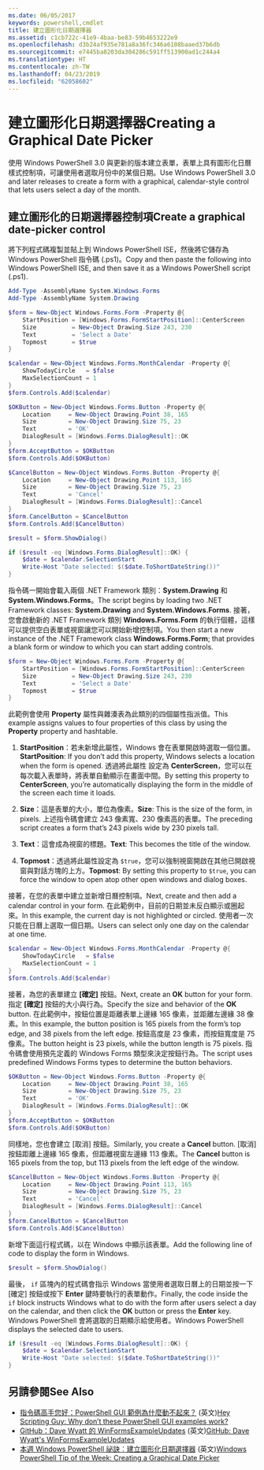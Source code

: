 ```yaml
---
ms.date: 06/05/2017
keywords: powershell,cmdlet
title: 建立圖形化日期選擇器
ms.assetid: c1cb722c-41e9-4baa-be83-59b4653222e9
ms.openlocfilehash: d3b24af935e781a8a36fc346a6108baaed37b6db
ms.sourcegitcommit: e7445ba8203da304286c591ff513900ad1c244a4
ms.translationtype: HT
ms.contentlocale: zh-TW
ms.lasthandoff: 04/23/2019
ms.locfileid: "62058602"
---
```

# <a name="creating-a-graphical-date-picker"></a><span data-ttu-id="74747-103">建立圖形化日期選擇器</span><span class="sxs-lookup"><span data-stu-id="74747-103">Creating a Graphical Date Picker</span></span>

<span data-ttu-id="74747-104">使用 Windows PowerShell 3.0 與更新的版本建立表單，表單上具有圖形化日曆樣式控制項，可讓使用者選取月份中的某個日期。</span><span class="sxs-lookup"><span data-stu-id="74747-104">Use Windows PowerShell 3.0 and later releases to create a form with a graphical, calendar-style control that lets users select a day of the month.</span></span>

## <a name="create-a-graphical-date-picker-control"></a><span data-ttu-id="74747-105">建立圖形化的日期選擇器控制項</span><span class="sxs-lookup"><span data-stu-id="74747-105">Create a graphical date-picker control</span></span>

<span data-ttu-id="74747-106">將下列程式碼複製並貼上到 Windows PowerShell ISE，然後將它儲存為 Windows PowerShell 指令碼 (.ps1)。</span><span class="sxs-lookup"><span data-stu-id="74747-106">Copy and then paste the following into Windows PowerShell ISE, and then save it as a Windows PowerShell script (.ps1).</span></span>

```powershell
Add-Type -AssemblyName System.Windows.Forms
Add-Type -AssemblyName System.Drawing

$form = New-Object Windows.Forms.Form -Property @{
    StartPosition = [Windows.Forms.FormStartPosition]::CenterScreen
    Size          = New-Object Drawing.Size 243, 230
    Text          = 'Select a Date'
    Topmost       = $true
}

$calendar = New-Object Windows.Forms.MonthCalendar -Property @{
    ShowTodayCircle   = $false
    MaxSelectionCount = 1
}
$form.Controls.Add($calendar)

$OKButton = New-Object Windows.Forms.Button -Property @{
    Location     = New-Object Drawing.Point 38, 165
    Size         = New-Object Drawing.Size 75, 23
    Text         = 'OK'
    DialogResult = [Windows.Forms.DialogResult]::OK
}
$form.AcceptButton = $OKButton
$form.Controls.Add($OKButton)

$CancelButton = New-Object Windows.Forms.Button -Property @{
    Location     = New-Object Drawing.Point 113, 165
    Size         = New-Object Drawing.Size 75, 23
    Text         = 'Cancel'
    DialogResult = [Windows.Forms.DialogResult]::Cancel
}
$form.CancelButton = $CancelButton
$form.Controls.Add($CancelButton)

$result = $form.ShowDialog()

if ($result -eq [Windows.Forms.DialogResult]::OK) {
    $date = $calendar.SelectionStart
    Write-Host "Date selected: $($date.ToShortDateString())"
}
```

<span data-ttu-id="74747-107">指令碼一開始會載入兩個 .NET Framework 類別：**System.Drawing** 和 **System.Windows.Forms**。</span><span class="sxs-lookup"><span data-stu-id="74747-107">The script begins by loading two .NET Framework classes: **System.Drawing** and **System.Windows.Forms**.</span></span>
<span data-ttu-id="74747-108">接著，您會啟動新的 .NET Framework 類別 **Windows.Forms.Form** 的執行個體，這樣可以提供空白表單或視窗讓您可以開始新增控制項。</span><span class="sxs-lookup"><span data-stu-id="74747-108">You then start a new instance of the .NET Framework class **Windows.Forms.Form**; that provides a blank form or window to which you can start adding controls.</span></span>

```powershell
$form = New-Object Windows.Forms.Form -Property @{
    StartPosition = [Windows.Forms.FormStartPosition]::CenterScreen
    Size          = New-Object Drawing.Size 243, 230
    Text          = 'Select a Date'
    Topmost       = $true
}
```

<span data-ttu-id="74747-109">此範例會使用 **Property** 屬性與雜湊表為此類別的四個屬性指派值。</span><span class="sxs-lookup"><span data-stu-id="74747-109">This example assigns values to four properties of this class by using the **Property** property and hashtable.</span></span>

1. <span data-ttu-id="74747-110">**StartPosition**：若未新增此屬性，Windows 會在表單開啟時選取一個位置。</span><span class="sxs-lookup"><span data-stu-id="74747-110">**StartPosition**: If you don’t add this property, Windows selects a location when the form is opened.</span></span>
   <span data-ttu-id="74747-111">透過將此屬性 設定為 **CenterScreen**，您可以在每次載入表單時，將表單自動顯示在畫面中間。</span><span class="sxs-lookup"><span data-stu-id="74747-111">By setting this property to **CenterScreen**, you’re automatically displaying the form in the middle of the screen each time it loads.</span></span>

2. <span data-ttu-id="74747-112">**Size**：這是表單的大小，單位為像素。</span><span class="sxs-lookup"><span data-stu-id="74747-112">**Size**: This is the size of the form, in pixels.</span></span>
   <span data-ttu-id="74747-113">上述指令碼會建立 243 像素寬、230 像素高的表單。</span><span class="sxs-lookup"><span data-stu-id="74747-113">The preceding script creates a form that’s 243 pixels wide by 230 pixels tall.</span></span>

3. <span data-ttu-id="74747-114">**Text**：這會成為視窗的標題。</span><span class="sxs-lookup"><span data-stu-id="74747-114">**Text**: This becomes the title of the window.</span></span>

4. <span data-ttu-id="74747-115">**Topmost**：透過將此屬性設定為 `$true`，您可以強制視窗開啟在其他已開啟視窗與對話方塊的上方。</span><span class="sxs-lookup"><span data-stu-id="74747-115">**Topmost**: By setting this property to `$true`, you can force the window to open atop other open windows and dialog boxes.</span></span>

<span data-ttu-id="74747-116">接著，在您的表單中建立並新增日曆控制項。</span><span class="sxs-lookup"><span data-stu-id="74747-116">Next, create and then add a calendar control in your form.</span></span>
<span data-ttu-id="74747-117">在此範例中，目前的日期並未反白顯示或圈起來。</span><span class="sxs-lookup"><span data-stu-id="74747-117">In this example, the current day is not highlighted or circled.</span></span>
<span data-ttu-id="74747-118">使用者一次只能在日曆上選取一個日期。</span><span class="sxs-lookup"><span data-stu-id="74747-118">Users can select only one day on the calendar at one time.</span></span>

```powershell
$calendar = New-Object Windows.Forms.MonthCalendar -Property @{
    ShowTodayCircle   = $false
    MaxSelectionCount = 1
}
$form.Controls.Add($calendar)
```

<span data-ttu-id="74747-119">接著，為您的表單建立 **[確定]** 按鈕。</span><span class="sxs-lookup"><span data-stu-id="74747-119">Next, create an **OK** button for your form.</span></span>
<span data-ttu-id="74747-120">指定 **[確定]** 按鈕的大小與行為。</span><span class="sxs-lookup"><span data-stu-id="74747-120">Specify the size and behavior of the **OK** button.</span></span>
<span data-ttu-id="74747-121">在此範例中，按鈕位置是距離表單上邊緣 165 像素，並距離左邊緣 38 像素。</span><span class="sxs-lookup"><span data-stu-id="74747-121">In this example, the button position is 165 pixels from the form’s top edge, and 38 pixels from the left edge.</span></span>
<span data-ttu-id="74747-122">按鈕高度是 23 像素，而按鈕寬度是 75 像素。</span><span class="sxs-lookup"><span data-stu-id="74747-122">The button height is 23 pixels, while the button length is 75 pixels.</span></span>
<span data-ttu-id="74747-123">指令碼會使用預先定義的 Windows Forms 類型來決定按鈕行為。</span><span class="sxs-lookup"><span data-stu-id="74747-123">The script uses predefined Windows Forms types to determine the button behaviors.</span></span>

```powershell
$OKButton = New-Object Windows.Forms.Button -Property @{
    Location     = New-Object Drawing.Point 38, 165
    Size         = New-Object Drawing.Size 75, 23
    Text         = 'OK'
    DialogResult = [Windows.Forms.DialogResult]::OK
}
$form.AcceptButton = $OKButton
$form.Controls.Add($OKButton)
```

<span data-ttu-id="74747-124">同樣地，您也會建立 [取消] 按鈕。</span><span class="sxs-lookup"><span data-stu-id="74747-124">Similarly, you create a **Cancel** button.</span></span>
<span data-ttu-id="74747-125">[取消] 按鈕距離上邊緣 165 像素，但距離視窗左邊緣 113 像素。</span><span class="sxs-lookup"><span data-stu-id="74747-125">The **Cancel** button is 165 pixels from the top, but 113 pixels from the left edge of the window.</span></span>

```powershell
$CancelButton = New-Object Windows.Forms.Button -Property @{
    Location     = New-Object Drawing.Point 113, 165
    Size         = New-Object Drawing.Size 75, 23
    Text         = 'Cancel'
    DialogResult = [Windows.Forms.DialogResult]::Cancel
}
$form.CancelButton = $CancelButton
$form.Controls.Add($CancelButton)
```

<span data-ttu-id="74747-126">新增下面這行程式碼，以在 Windows 中顯示該表單。</span><span class="sxs-lookup"><span data-stu-id="74747-126">Add the following line of code to display the form in Windows.</span></span>

```powershell
$result = $form.ShowDialog()
```

<span data-ttu-id="74747-127">最後， `if` 區塊內的程式碼會指示 Windows 當使用者選取日曆上的日期並按一下 [確定] 按鈕或按下 **Enter** 鍵時要執行的表單動作。</span><span class="sxs-lookup"><span data-stu-id="74747-127">Finally, the code inside the `if` block instructs Windows what to do with the form after users select a day on the calendar, and then click the **OK** button or press the **Enter** key.</span></span>
<span data-ttu-id="74747-128">Windows PowerShell 會將選取的日期顯示給使用者。</span><span class="sxs-lookup"><span data-stu-id="74747-128">Windows PowerShell displays the selected date to users.</span></span>

```powershell
if ($result -eq [Windows.Forms.DialogResult]::OK) {
    $date = $calendar.SelectionStart
    Write-Host "Date selected: $($date.ToShortDateString())"
}
```

## <a name="see-also"></a><span data-ttu-id="74747-129">另請參閱</span><span class="sxs-lookup"><span data-stu-id="74747-129">See Also</span></span>

- <span data-ttu-id="74747-130">[指令碼高手您好：PowerShell GUI 範例為什麼動不起來？](https://go.microsoft.com/fwlink/?LinkId=506644) \(英文\)</span><span class="sxs-lookup"><span data-stu-id="74747-130">[Hey Scripting Guy:  Why don’t these PowerShell GUI examples work?](https://go.microsoft.com/fwlink/?LinkId=506644)</span></span>
- <span data-ttu-id="74747-131">[GitHub：Dave Wyatt 的 WinFormsExampleUpdates](https://github.com/dlwyatt/WinFormsExampleUpdates) \(英文\)</span><span class="sxs-lookup"><span data-stu-id="74747-131">[GitHub: Dave Wyatt's WinFormsExampleUpdates](https://github.com/dlwyatt/WinFormsExampleUpdates)</span></span>
- <span data-ttu-id="74747-132">[本週 Windows PowerShell 祕訣︰建立圖形化日期選擇器](https://technet.microsoft.com/library/ff730942.aspx) \(英文\)</span><span class="sxs-lookup"><span data-stu-id="74747-132">[Windows PowerShell Tip of the Week:  Creating a Graphical Date Picker](https://technet.microsoft.com/library/ff730942.aspx)</span></span>